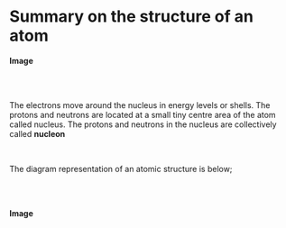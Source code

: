 # Summary on the structure of an atom
 **Image**

 <br>

 <br>

 The electrons move around the nucleus in energy levels or shells. The protons and neutrons are located at a small tiny centre area of the atom called nucleus. The protons and neutrons in the nucleus are collectively called **nucleon**


<br>

The diagram representation of an atomic structure is below;

<br>

<br>

**Image**
